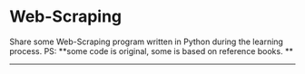 # Web-Scraping
Share some Web-Scraping program written in Python during the learning process. PS:
**some code is original, some is based on reference books. **
***

